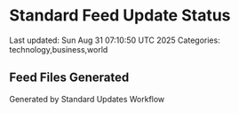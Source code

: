# Standard Feed Update Status
Last updated: Sun Aug 31 07:10:50 UTC 2025
Categories: technology,business,world

## Feed Files Generated

Generated by Standard Updates Workflow

